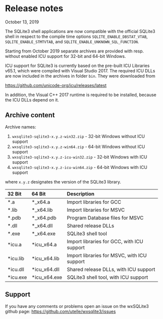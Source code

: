 # Release notes

October 13, 2019

The SQLite3 shell applications are now compatible with the official
SQLite3 shell in respect to the compile time options
`SQLITE_ENABLE_DBSTAT_VTAB`, `SQLITE_ENABLE_STMTVTAB`, and
`SQLITE_ENABLE_UNKNOWN_SQL_FUNCTION`.

Starting from October 2019 separate archives are provided with resp.
without enabled ICU support for 32-bit and 64-bit Windows.

ICU support for SQLite3 is currently based on the pre-built ICU
Libraries v65.1, which were compiled with Visual Studio 2017.
The required ICU DLLs are now included in the archives in folder `bin`.
They were downloaded from

https://github.com/unicode-org/icu/releases/latest

In addition, the Visual C++ 2017 runtime is required to be installed,
because the ICU DLLs depend on it.

## Archive content

Archive names:

1) `wxsqlite3-sqlite3-x.y.z-win32.zip` - 32-bit Windows without ICU support
2) `wxsqlite3-sqlite3-x.y.z-win64.zip` - 64-bit Windows without ICU support
3) `wxsqlite3-sqlite3-x.y.z-icu-win32.zip` - 32-bit Windows with ICU support
4) `wxsqlite3-sqlite3-x.y.z-icu-win64.zip` - 64-bit Windows with ICU support

where `x.y.z` designates the version of the SQLite3 library.

32 Bit   | 64 Bit       | Description
:------- | :----------- | :--------
*.a      | *_x64.a      | Import libraries for GCC
*.lib    | *_x64.lib    | Import libraries for MSVC
*.pdb    | *_x64.pdb    | Program Database files for MSVC
*.dll    | *_x64.dll    | Shared release DLLs
*.exe    | *_x64.exe    | SQLite3 shell tool
*icu.a   | *icu_x64.a   | Import libraries for GCC, with ICU support
*icu.lib | *icu_x64.lib | Import libraries for MSVC, with ICU support
*icu.dll | *icu_x64.dll | Shared release DLLs, with ICU support
*icu.exe | *icu_x64.exe | SQLite3 shell tool, with ICU support

## Support

If you have any comments or problems open an issue on the wxSQLite3 github page:
https://github.com/utelle/wxsqlite3/issues
